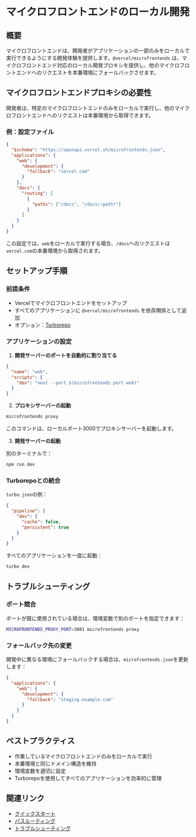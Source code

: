 # マイクロフロントエンドのローカル開発

## 概要

マイクロフロントエンドは、開発者がアプリケーションの一部のみをローカルで実行できるようにする開発体験を提供します。`@vercel/microfrontends` は、マイクロフロントエンド対応のローカル開発プロキシを提供し、他のマイクロフロントエンドへのリクエストを本番環境にフォールバックさせます。

## マイクロフロントエンドプロキシの必要性

開発者は、特定のマイクロフロントエンドのみをローカルで実行し、他のマイクロフロントエンドへのリクエストは本番環境から取得できます。

### 例：設定ファイル

```json
{
  "$schema": "https://openapi.vercel.sh/microfrontends.json",
  "applications": {
    "web": {
      "development": {
        "fallback": "vercel.com"
      }
    },
    "docs": {
      "routing": [
        {
          "paths": ["/docs", "/docs/:path*"]
        }
      ]
    }
  }
}
```

この設定では、`web`をローカルで実行する場合、`/docs`へのリクエストは`vercel.com`の本番環境から取得されます。

## セットアップ手順

### 前提条件

- Vercelでマイクロフロントエンドをセットアップ
- すべてのアプリケーションに `@vercel/microfrontends` を依存関係として追加
- オプション：[Turborepo](https://turborepo.com)

### アプリケーションの設定

1. **開発サーバーのポートを自動的に割り当てる**

```json
{
  "name": "web",
  "scripts": {
    "dev": "next --port $(microfrontends port web)"
  }
}
```

2. **プロキシサーバーの起動**

```bash
microfrontends proxy
```

このコマンドは、ローカルポート3000でプロキシサーバーを起動します。

3. **開発サーバーの起動**

別のターミナルで：

```bash
npm run dev
```

### Turborepoとの統合

`turbo.json`の例：

```json
{
  "pipeline": {
    "dev": {
      "cache": false,
      "persistent": true
    }
  }
}
```

すべてのアプリケーションを一度に起動：

```bash
turbo dev
```

## トラブルシューティング

### ポート競合

ポートが既に使用されている場合は、環境変数で別のポートを指定できます：

```bash
MICROFRONTENDS_PROXY_PORT=3001 microfrontends proxy
```

### フォールバック先の変更

開発中に異なる環境にフォールバックする場合は、`microfrontends.json`を更新します：

```json
{
  "applications": {
    "web": {
      "development": {
        "fallback": "staging.example.com"
      }
    }
  }
}
```

## ベストプラクティス

- 作業しているマイクロフロントエンドのみをローカルで実行
- 本番環境と同じドメイン構造を維持
- 環境変数を適切に設定
- Turborepoを使用してすべてのアプリケーションを効率的に管理

## 関連リンク

- [クイックスタート](/docs/microfrontends/quickstart)
- [パスルーティング](/docs/microfrontends/path-routing)
- [トラブルシューティング](/docs/microfrontends/troubleshooting)
